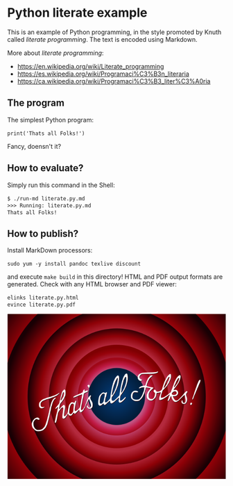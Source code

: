 # Python literate example

This is an example of Python programming, in the style promoted by Knuth called
_literate programming_.  The text is encoded using Markdown.

More about _literate programming_:

* <https://en.wikipedia.org/wiki/Literate_programming>
* <https://es.wikipedia.org/wiki/Programaci%C3%B3n_literaria>
* <https://ca.wikipedia.org/wiki/Programaci%C3%B3_liter%C3%A0ria>

## The program

The simplest Python program:

    print('Thats all Folks!')

Fancy, doensn't it?

## How to evaluate?

Simply run this command in the Shell:

```
$ ./run-md literate.py.md 
>>> Running: literate.py.md
Thats all Folks!
```

## How to publish?

Install MarkDown processors:

    sudo yum -y install pandoc texlive discount

and execute `make build` in this directory!  HTML and PDF output formats are
generated. Check with any HTML browser and PDF viewer:

	elinks literate.py.html
	evince literate.py.pdf

![That's all Folks!](Thats_all_folks.png)

<!--
vim:ai:et:sw=4:ts=4:syntax=markdown
-->
